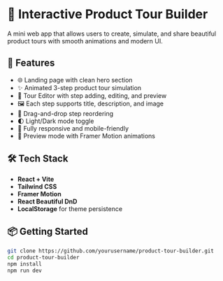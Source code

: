 # 🎯 Interactive Product Tour Builder

A mini web app that allows users to create, simulate, and share beautiful product tours with smooth animations and modern UI.

## 🚀 Features

- 🌐 Landing page with clean hero section
- ✨ Animated 3-step product tour simulation
- 🧰 Tour Editor with step adding, editing, and preview
- 🖼️ Each step supports title, description, and image
- 🔁 Drag-and-drop step reordering
- 🌓 Light/Dark mode toggle
- 📱 Fully responsive and mobile-friendly
- 🎥 Preview mode with Framer Motion animations

## 🛠️ Tech Stack

- **React + Vite**
- **Tailwind CSS**
- **Framer Motion**
- **React Beautiful DnD**
- **LocalStorage** for theme persistence

## 📦 Getting Started

```bash
git clone https://github.com/yourusername/product-tour-builder.git
cd product-tour-builder
npm install
npm run dev
